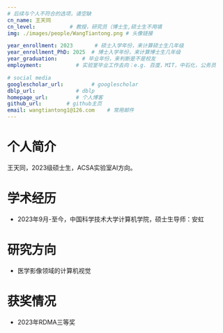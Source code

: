 ```yaml
---
# 后续与个人不符合的选项，请空缺
cn_name: 王天同
cn_level:           # 教授，研究员（博士生,硕士生不用填
img: ./images/people/WangTiantong.png # 头像链接

year_enrollment: 2023       # 硕士入学年份，来计算硕士生几年级
year_enrollment_PhD: 2025  # 博士入学年份，来计算博士生几年级
year_graduation:        # 毕业年份，来判断是不是校友
employment:           # 实验室毕业工作去向：e.g. 百度，MIT，中石化，公务员

# social media
googlescholar_url:         # googlescholar
dblp_url:             # dblp
homepage_url:         # 个人博客
github_url:        # github主页
email: wangtiantong1@126.com    # 常用邮件
---
```


# 个人简介

王天同，2023级硕士生，ACSA实验室AI方向。

# 学术经历

- 2023年9月-至今，中国科学技术大学计算机学院，硕士生导师：安虹

# 研究方向

- 医学影像领域的计算机视觉

# 获奖情况

- 2023年RDMA三等奖